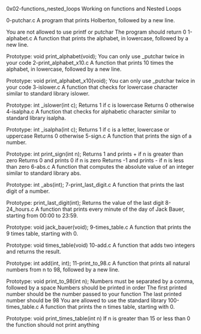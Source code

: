 0x02-functions_nested_loops
Working on functions and Nested Loops

0-putchar.c
A program that prints Holberton, followed by a new line.

You are not allowed to use printf or putchar
The program should return 0
1-alphabet.c
A function that prints the alphabet, in lowercase, followed by a new line.

Prototype: void print_alphabet(void);
You can only use _putchar twice in your code
2-print_alphabet_x10.c
A function that prints 10 times the alphabet, in lowercase, followed by a new line.

Prototype: void print_alphabet_x10(void);
You can only use _putchar twice in your code
3-islower.c
A function that checks for lowercase character similar to standard library islower.

Prototype: int _islower(int c);
Returns 1 if c is lowercase
Returns 0 otherwise
4-isalpha.c
A function that checks for alphabetic character similar to standard library isalpha.

Prototype: int _isalpha(int c);
Returns 1 if c is a letter, lowercase or uppercase
Returns 0 otherwise
5-sign.c
A function that prints the sign of a number.

Prototype: int print_sign(int n);
Returns 1 and prints + if n is greater than zero
Returns 0 and prints 0 if n is zero
Returns -1 and prints - if n is less than zero
6-abs.c
A function that computes the absolute value of an integer similar to standard library abs.

Prototype: int _abs(int);
7-print_last_digit.c
A function that prints the last digit of a number.

Prototype: print_last_digit(int);
Returns the value of the last digit
8-24_hours.c
A function that prints every minute of the day of Jack Bauer, starting from 00:00 to 23:59.

Prototype: void jack_bauer(void);
9-times_table.c
A function that prints the 9 times table, starting with 0.

Prototype: void times_table(void)
10-add.c
A function that adds two integers and returns the result.

Prototype: int add(int, int);
11-print_to_98.c
A function that prints all natural numbers from n to 98, followed by a new line.

Prototype: void print_to_98(int n);
Numbers must be separated by a comma, followed by a space
Numbers should be printed in order
The first printed number should be the number passed to your function
The last printed number should be 98
You are allowed to use the standard library
100-times_table.c
A function that prints the n times table, starting with 0.

Prototype: void print_times_table(int n)
If n is greater than 15 or less than 0 the function should not print anything

